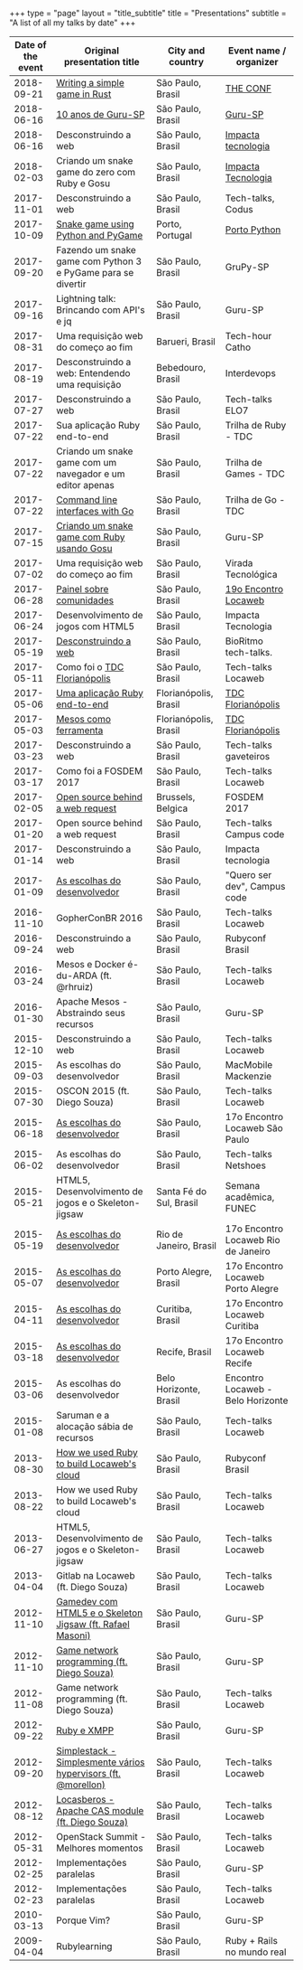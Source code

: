 +++
type = "page"
layout = "title_subtitle"
title = "Presentations"
subtitle = "A list of all my talks by date"
+++

Date of the event  | Original presentation title                              | City and country  | Event name / organizer
-------------- | ------------------------------------------------------------ | ----------------- | ------------------------
2018-09-21     | [Writing a simple game in Rust](https://www.youtube.com/watch?v=8DUENLiOfiQ) | São Paulo, Brasil | [THE CONF](https://www.theconf.club)
2018-06-16     | [10 anos de Guru-SP](https://www.youtube.com/watch?v=f0kjacxHaZc) | São Paulo, Brasil | [Guru-SP](https://www.gurusp.org/encontros/51-encontro-doguru-sp-na-loggi)
2018-06-16     | Desconstruindo a web                                         | São Paulo, Brasil | [Impacta tecnologia](https://www.sympla.com.br/desconstruindo-a-web__262326)
2018-02-03     | Criando um snake game do zero com Ruby e Gosu                | São Paulo, Brasil | [Impacta Tecnologia](http://www.impacta.com.br/eventos/03-02-2018-De-um-arquivo-vazio-ate-um-snake-game-funcionando-usando-Ruby-e-Gosu)
2017-11-01     | Desconstruindo a web                                         | São Paulo, Brasil | Tech-talks, Codus
2017-10-09     | [Snake game using Python and PyGame](https://www.youtube.com/watch?v=4MrNQeQDK-U) | Porto, Portugal   | [Porto Python](https://www.meetup.com/pyporto/events/243824670/)
2017-09-20     | Fazendo um snake game com Python 3 e PyGame para se divertir | São Paulo, Brasil | GruPy-SP
2017-09-16     | Lightning talk: Brincando com API's e jq                     | São Paulo, Brasil | Guru-SP
2017-08-31     | Uma requisição web do começo ao fim                          | Barueri, Brasil   | Tech-hour Catho
2017-08-19     | Desconstruindo a web: Entendendo uma requisição              | Bebedouro, Brasil | Interdevops
2017-07-27     | Desconstruindo a web                                         | São Paulo, Brasil | Tech-talks ELO7
2017-07-22     | Sua aplicação Ruby end-to-end                                | São Paulo, Brasil | Trilha de Ruby - TDC
2017-07-22     | Criando um snake game com um navegador e um editor apenas    | São Paulo, Brasil | Trilha de Games - TDC
2017-07-22     | [Command line interfaces with Go](https://goo.gl/JBk1eg)     | São Paulo, Brasil | Trilha de Go - TDC
2017-07-15     | [Criando um snake game com Ruby usando Gosu](https://www.youtube.com/watch?v=bcQaQVJkVbw) | São Paulo, Brasil | Guru-SP
2017-07-02     | Uma requisição web do começo ao fim                          | São Paulo, Brasil | Virada Tecnológica
2017-06-28     | [Painel sobre comunidades](https://pbs.twimg.com/media/DDarqhkW0AAuuJT.jpg:large) | São Paulo, Brasil | [19o Encontro Locaweb](http://eventos.locaweb.com.br/eventos-anteriores/19o-encontro-locaweb-sao-paulo/)
2017-06-24     | Desenvolvimento de jogos com HTML5                           | São Paulo, Brasil | Impacta Tecnologia
2017-05-19     | [Desconstruindo a web](https://goo.gl/OSc9Yb)                | São Paulo, Brasil | BioRitmo tech-talks.
2017-05-11     | Como foi o [TDC Florianópolis](http://www.thedevelopersconference.com.br/tdc/2017/florianopolis/trilhas) | São Paulo, Brasil | Tech-talks Locaweb
2017-05-06     | [Uma aplicação Ruby end-to-end](https://www.eventials.com/Globalcode/sabado-a-tarde-tdconline-floripa-2017-stadium/) | Florianópolis, Brasil | [TDC Florianópolis](http://www.thedevelopersconference.com.br/tdc/2017/florianopolis/trilhas)
2017-05-03     | [Mesos como ferramenta](https://www.eventials.com/Globalcode/quarta-a-tarde-tdconline-floripa-2017-stadium/) | Florianópolis, Brasil | [TDC Florianópolis](http://www.thedevelopersconference.com.br/tdc/2017/florianopolis/trilhas)
2017-03-23     | Desconstruindo a web                                         | São Paulo, Brasil | Tech-talks gaveteiros
2017-03-17     | Como foi a FOSDEM 2017                                       | São Paulo, Brasil | Tech-talks Locaweb
2017-02-05     | [Open source behind a web request](https://fosdem.org/2017/schedule/event/desktops_open_source_behind_web_request/) | Brussels, Belgica | FOSDEM 2017
2017-01-20     | Open source behind a web request                             | São Paulo, Brasil | Tech-talks Campus code
2017-01-14     | Desconstruindo a web                                         | São Paulo, Brasil | Impacta tecnologia
2017-01-09     | [As escolhas do desenvolvedor](https://pbs.twimg.com/media/C1vn7x1XcAQKbxk.jpg:large) | São Paulo, Brasil | "Quero ser dev", Campus code
2016-11-10     | GopherConBR 2016                                             | São Paulo, Brasil | Tech-talks Locaweb
2016-09-24     | Desconstruindo a web                                         | São Paulo, Brasil | Rubyconf Brasil
2016-03-24     | Mesos e Docker é-du-ARDA (ft. @rhruiz)                       | São Paulo, Brasil | Tech-talks Locaweb
2016-01-30     | Apache Mesos - Abstraindo seus recursos                      | São Paulo, Brasil | Guru-SP
2015-12-10     | Desconstruindo a web                                         | São Paulo, Brasil | Tech-talks Locaweb
2015-09-03     | As escolhas do desenvolvedor                                 | São Paulo, Brasil | MacMobile Mackenzie
2015-07-30     | OSCON 2015 (ft. Diego Souza)                                 | São Paulo, Brasil | Tech-talks Locaweb
2015-06-18     | [As escolhas do desenvolvedor](https://en.eventials.com/locaweb/as-escolhas-do-desenvolvedor-com-willian-molinari-a-k-a-pothix/) | São Paulo, Brasil | 17o Encontro Locaweb São Paulo
2015-06-02     | As escolhas do desenvolvedor                                 | São Paulo, Brasil | Tech-talks Netshoes
2015-05-21     | HTML5, Desenvolvimento de jogos e o Skeleton-jigsaw          | Santa Fé do Sul, Brasil | Semana acadêmica, FUNEC
2015-05-19     | [As escolhas do desenvolvedor](https://www.flickr.com/photos/locaweb/17899298832/in/album-72157652754664218/) | Rio de Janeiro, Brasil | 17o Encontro Locaweb Rio de Janeiro
2015-05-07     | [As escolhas do desenvolvedor](https://www.flickr.com/photos/locaweb/16984105713/in/album-72157652339858570/) | Porto Alegre, Brasil | 17o Encontro Locaweb Porto Alegre
2015-04-11     | [As escolhas do desenvolvedor](https://www.flickr.com/photos/locaweb/17049929540/in/album-72157651709980410/) | Curitiba, Brasil | 17o Encontro Locaweb Curitiba
2015-03-18     | [As escolhas do desenvolvedor](https://www.flickr.com/photos/locaweb/17030159317/in/album-72157649789309524/) | Recife, Brasil | 17o Encontro Locaweb Recife
2015-03-06     | As escolhas do desenvolvedor                                 | Belo Horizonte, Brasil | Encontro Locaweb - Belo Horizonte
2015-01-08     | Saruman e a alocação sábia de recursos                       | São Paulo, Brasil | Tech-talks Locaweb
2013-08-30     | [How we used Ruby to build Locaweb's cloud](http://blog.locaweb.com.br/wp-content/uploads/2013/09/9661272889_efdc32ca3e_b.jpg) | São Paulo, Brasil | Rubyconf Brasil
2013-08-22     | How we used Ruby to build Locaweb's cloud                    | São Paulo, Brasil | Tech-talks Locaweb
2013-06-27     | HTML5, Desenvolvimento de jogos e o Skeleton-jigsaw          | São Paulo, Brasil | Tech-talks Locaweb
2013-04-04     | Gitlab na Locaweb (ft. Diego Souza)                          | São Paulo, Brasil | Tech-talks Locaweb
2012-11-10     | [Gamedev com HTML5 e o Skeleton Jigsaw (ft. Rafael Masoni)](https://www.youtube.com/watch?v=J2yDMOHCYak)    | São Paulo, Brasil | Guru-SP
2012-11-10     | [Game network programming (ft. Diego Souza)](https://www.youtube.com/watch?v=nG1oGfrDiUc)                   | São Paulo, Brasil | Guru-SP
2012-11-08     | Game network programming (ft. Diego Souza)                   | São Paulo, Brasil | Tech-talks Locaweb
2012-09-22     | [Ruby e XMPP](https://www.youtube.com/watch?v=HDsxF0bCInI)   | São Paulo, Brasil | Guru-SP
2012-09-20     | [Simplestack - Simplesmente vários hypervisors (ft. @morellon)](/images/speaking/simplestack.jpg) | São Paulo, Brasil | Tech-talks Locaweb
2012-08-12     | [Locasberos - Apache CAS module (ft. Diego Souza)](http://www.slideshare.net/PotHix/locasberos) | São Paulo, Brasil | Tech-talks Locaweb
2012-05-31     | OpenStack Summit - Melhores momentos                         | São Paulo, Brasil | Tech-talks Locaweb
2012-02-25     | Implementações paralelas                                     | São Paulo, Brasil | Guru-SP
2012-02-23     | Implementações paralelas                                     | São Paulo, Brasil | Tech-talks Locaweb
2010-03-13     | Porque Vim?                                                  | São Paulo, Brasil | Guru-SP
2009-04-04     | Rubylearning                                                 | São Paulo, Brasil | Ruby + Rails no mundo real
